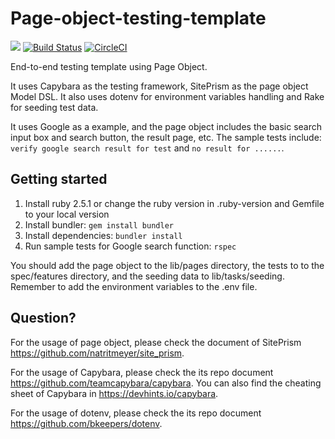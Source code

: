 # Page-object-testing-template
<a href="https://codeclimate.com/github/bbblucky/page-object-testing-template/maintainability"><img src="https://api.codeclimate.com/v1/badges/a8f68475193fb3521493/maintainability" /></a>
[![Build Status](https://travis-ci.org/bbblucky/page-object-testing-template.svg?branch=master)](https://travis-ci.org/bbblucky/page-object-testing-template)
[![CircleCI](https://circleci.com/gh/bbblucky/page-object-testing-template/tree/master.svg?style=shield)](https://circleci.com/gh/bbblucky/page-object-testing-template/tree/master)

End-to-end testing template using Page Object. 

It uses Capybara as the testing framework, SitePrism as the page object Model DSL. It also uses dotenv for environment variables handling and Rake for seeding test data.

It uses Google as a example, and the page object includes the basic search input box and search button, the result page, etc. The sample tests include: `verify google search result for test` and `no result for ......`.

## Getting started 
1. Install ruby 2.5.1 or change the ruby version in .ruby-version and Gemfile to your local version
1. Install bundler: `gem install bundler`
1. Install dependencies: `bundler install`
1. Run sample tests for Google search function: `rspec`

You should add the page object to the lib/pages directory, the tests to to the spec/features directory, and the seeding data to lib/tasks/seeding.
Remember to add the environment variables to the .env file.   

## Question?
For the usage of page object, please check the document of SitePrism https://github.com/natritmeyer/site_prism.

For the usage of Capybara, please check the its repo document https://github.com/teamcapybara/capybara. You can also find the cheating sheet of Capybara in https://devhints.io/capybara. 

For the usage of dotenv, please check the its repo document https://github.com/bkeepers/dotenv.




